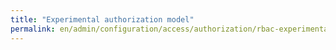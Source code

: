 ```yaml
---
title: "Experimental authorization model"
permalink: en/admin/configuration/access/authorization/rbac-experimental.html
---
```

